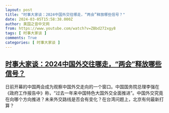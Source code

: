 ```yaml
---
layout: post
title: "时事大家谈：2024中国外交往哪走，“两会”释放哪些信号？"
date: 2024-03-05T15:58:38.000Z
author: 美国之音中文网
from: https://www.youtube.com/watch?v=ZBbd272xgy8
tags: [ 时事大家谈 ]
comments: True
categories: [ 时事大家谈 ]
---
```

<!--1709654318000-->
[时事大家谈：2024中国外交往哪走，“两会”释放哪些信号？](https://www.youtube.com/watch?v=ZBbd272xgy8)
------

<div>
日前开幕的中国两会成为观察中国外交走向的一个窗口。中国国务院总理李强在《政府工作报告中》称，“过去一年来中国特色大国外交全面推进”。中国外交究竟在向哪个方向推进？未来外交路线是否会有变化？在台湾问题上，北京有何最新打算？
</div>
